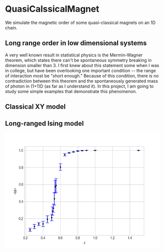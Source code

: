 # QuasiCalssicalMagnet
We simulate the magnetic order of some quasi-classical magnets on an 1D chain.
## Long range order in low dimensional systems
A very well known result in statistical physics is the Mermin-Wagner theorem, which states there can't be spontaneous symmetry breaking in dimension smaller than 3. I first knew about this statement some when I was in college, but have been overlooking one important condition -- the range of interaction most be "short enough." 
Because of this condition, there is no contradiction between this theorem and the spontaneously generated mass of photon in (1+1)D (as far as I understand it).
In this project, I am going to study some simple examples that demonstrate this phenomenon.
## Classical XY model
## Long-ranged Ising model

![Monte Carlo simulation of magnetization](https://github.com/whhsiao/QuasiCalssicalMagnet/blob/master/phaseTransition.png)
